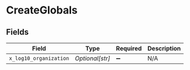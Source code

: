# CreateGlobals


## Fields

| Field                  | Type                   | Required               | Description            |
| ---------------------- | ---------------------- | ---------------------- | ---------------------- |
| `x_log10_organization` | *Optional[str]*        | :heavy_minus_sign:     | N/A                    |